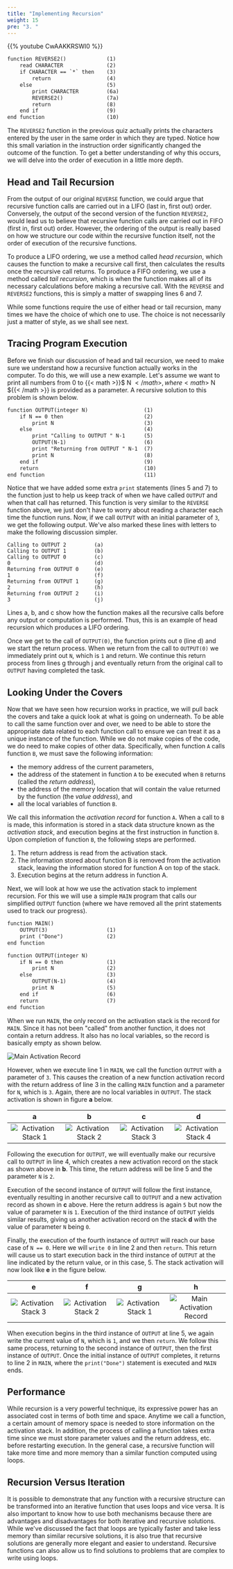 ```yaml
---
title: "Implementing Recursion"
weight: 15
pre: "3. "
---
```

{{% youtube CwAAKKRSWI0 %}}

```tex
function REVERSE2()			    (1)
    read CHARACTER			    (2)
    if CHARACTER == `*` then	(3)
        return			        (4)
    else				        (5)
        print CHARACTER		    (6a)
        REVERSE2()			    (7a)
        return			        (8)
    end if 				        (9)
end function				    (10)
```

The `REVERSE2` function in the previous quiz actually prints the characters entered by the user in the same order in which they are typed. Notice how this small variation in the instruction order significantly changed the outcome of the function. To get a better understanding of why this occurs, we will delve into the order of execution in a little more depth.

## Head and Tail Recursion

From the output of our original `REVERSE` function, we could argue that recursive function calls are carried out in a LIFO (last in, first out) order. Conversely, the output of the second version of the function `REVERSE2`, would lead us to believe that recursive function calls are carried out in FIFO (first in, first out) order. However, the ordering of the output is really based on how we structure our code within the recursive function itself, not the order of execution of the recursive functions.

To produce a LIFO ordering, we use a method called _head recursion_, which causes the function to make a recursive call first, then calculates the results once the recursive call returns. To produce a FIFO ordering, we use a method called _tail recursion_, which is when the function makes all of its necessary calculations before making a recursive call. With the `REVERSE` and `REVERSE2` functions, this is simply a matter of swapping lines 6 and 7. 

While some functions require the use of either head or tail recursion, many times we have the choice of which one to use. The choice is not necessarily just a matter of style, as we shall see next. 

## Tracing Program Execution

Before we finish our discussion of head and tail recursion, we need to make sure we understand how a recursive function actually works in the computer. To do this, we will use a new example. Let's assume we want to print all numbers from 0 to {{< math >}}$ N ${{< /math >}}, where {{< math >}}$ N ${{< /math >}} is provided as a parameter. A recursive solution to this problem is shown below.

```tex
function OUTPUT(integer N)			        (1)
    if N == 0 then					        (2)
        print N					            (3)
    else						            (4)
        print "Calling to OUTPUT " N-1		(5)
        OUTPUT(N-1)					        (6)
        print "Returning from OUTPUT " N-1	(7)
        print N					            (8)
    end if 						            (9)
    return						            (10)
end function							    (11)
```

Notice that we have added some extra `print` statements (lines 5 and 7) to the function just to help us keep track of when we have called `OUTPUT` and when that call has returned. This function is very similar to the `REVERSE` function above, we just don't have to worry about reading a character each time the function runs. Now, if we call `OUTPUT` with an initial parameter of `3`, we get the following output. We've also marked these lines with letters to make the following discussion simpler.

```
Calling to OUTPUT 2			(a)
Calling to OUTPUT 1			(b)
Calling to OUTPUT 0			(c)
0					        (d)
Returning from OUTPUT 0		(e)
1					        (f)
Returning from OUTPUT 1		(g)
2					        (h)
Returning from OUTPUT 2		(i)
3					        (j)
```

Lines a, b, and c show how the function makes all the recursive calls before any output or computation is performed. Thus, this is an example of head recursion which produces a LIFO ordering.

Once we get to the call of `OUTPUT(0)`, the function prints out `0` (line d) and we start the return process. When we return from the call to `OUTPUT(0)` we immediately print out `N`, which is `1` and return. We continue this return process from lines g through j and eventually return from the original call to `OUTPUT` having completed the task.

## Looking Under the Covers

Now that we have seen how recursion works in practice, we will pull back the covers and take a quick look at what is going on underneath. To be able to call the same function over and over, we need to be able to store the appropriate data related to each function call to ensure we can treat it as a unique instance of the function. While we do not make copies of the code, we do need to make copies of other data. Specifically, when function `A` calls function `B`, we must save the following information:

* the memory address of the current parameters,
* the address of the statement in function `A` to be executed when `B` returns (called the _return address_),
* the address of the memory location that will contain the value returned by the function (the _value address_), and
* all the local variables of function `B`.

We call this information the _activation record_ for function `A`. When a call to `B` is made, this information is stored in a stack data structure known as the _activation stack_, and execution begins at the first instruction in function `B`. Upon completion of function `B`, the following steps are performed.

1. The return address is read from the activation stack.
2. The information stored about function B is removed from the activation stack, leaving the information stored for function A on top of the stack.
3. Execution begins at the return address in function A.

Next, we will look at how we use the activation stack to implement recursion. For this we will use a simple `MAIN` program that calls our simplified `OUTPUT` function (where we have removed all the print statements used to track our progress).

```tex
function MAIN()
    OUTPUT(3) 					(1)
    print ("Done")				(2)
end function

function OUTPUT(integer N)
    if N == 0 then				(1)
        print N					(2)
    else						(3)
        OUTPUT(N-1)				(4)
        print N					(5)
    end if 						(6)
    return						(7)
end function
```

When we run `MAIN`, the only record on the activation stack is the record for `MAIN`. Since it has not been "called" from another function, it does not contain a return address. It also has no local variables, so the record is basically empty as shown below.

![Main Activation Record](/images/16-recurse/6.4.mainstack.png)
 
However, when we execute line 1 in `MAIN`, we call the function `OUTPUT` with a parameter of `3`. This causes the creation of a new function activation record with the return address of line 3 in the calling `MAIN` function and a parameter for `N`, which is `3`. Again, there are no local variables in `OUTPUT`. The stack activation is shown in figure **a** below. 
 	 	 	 
| **a** | **b** | **c** | **d** |
|:-:|:-:|:-:|:-:|
| ![Activation Stack 1](/images/16-recurse/6.4.stack1.png) | ![Activation Stack 2](/images/16-recurse/6.4.stack2.png) | ![Activation Stack 3](/images/16-recurse/6.4.stack3.png) | ![Activation Stack 4](/images/16-recurse/6.4.stack4.png) | 
             
Following the execution for `OUTPUT`, we will eventually make our recursive call to `OUTPUT` in line 4, which creates a new activation record on the stack as shown above in **b**. This time, the return address will be line 5 and the parameter `N` is `2`. 

Execution of the second instance of `OUTPUT` will follow the first instance, eventually resulting in another recursive call to `OUTPUT` and a new activation record as shown in **c** above. Here the return address is again `5` but now the value of parameter `N` is `1`.  Execution of the third instance of `OUTPUT` yields similar results, giving us another activation record on the stack **d** with the value of parameter `N` being `0`.

Finally, the execution of the fourth instance of `OUTPUT` will reach our base case of `N == 0`. Here we will `write 0` in line 2 and then `return`. This return will cause us to start execution back in the third instance of `OUTPUT` at the line indicated by the return value, or in this case, 5. The stack activation will now look like **e** in the figure below.
 	 	 	 
| **e** | **f** | **g** | **h** |
|:-:|:-:|:-:|:-:|
| ![Activation Stack 3](/images/16-recurse/6.4.stack3.png) | ![Activation Stack 2](/images/16-recurse/6.4.stack2.png) | ![Activation Stack 1](/images/16-recurse/6.4.stack1.png) | ![Main Activation Record](/images/16-recurse/6.4.mainstack.png) | 

When execution begins in the third instance of `OUTPUT` at line 5, we again write the current value of `N`, which is `1`, and we then `return`. We follow this same process, returning to the second instance of `OUTPUT`, then the first instance of `OUTPUT`. Once the initial instance of `OUTPUT` completes, it returns to line 2 in `MAIN`, where the `print("Done")` statement is executed and `MAIN` ends.

## Performance 

While recursion is a very powerful technique, its expressive power has an associated cost in terms of both time and space. Anytime we call a function, a certain amount of memory space is needed to store information on the activation stack. In addition, the process of calling a function takes extra time since we must store parameter values and the return address, etc. before restarting execution. In the general case, a recursive function will take more time and more memory than a similar function computed using loops. 

## Recursion Versus Iteration

It is possible to demonstrate that any function with a recursive structure can be transformed into an iterative function that uses loops and vice versa. It is also important to know how to use both mechanisms because there are advantages and disadvantages for both iterative and recursive solutions. While we've discussed the fact that loops are typically faster and take less memory than similar recursive solutions, it is also true that recursive solutions are generally more elegant and easier to understand. Recursive functions can also allow us to find solutions to problems that are complex to write using loops.
